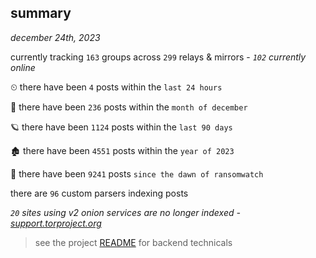 
## summary
_december 24th, 2023_

currently tracking `163` groups across `299` relays & mirrors - _`102` currently online_

⏲ there have been `4` posts within the `last 24 hours`

🦈 there have been `236` posts within the `month of december`

🪐 there have been `1124` posts within the `last 90 days`

🏚 there have been `4551` posts within the `year of 2023`

🦕 there have been `9241` posts `since the dawn of ransomwatch`

there are `96` custom parsers indexing posts

_`20` sites using v2 onion services are no longer indexed - [support.torproject.org](https://support.torproject.org/onionservices/v2-deprecation/)_

> see the project [README](https://github.com/joshhighet/ransomwatch#ransomwatch--) for backend technicals
